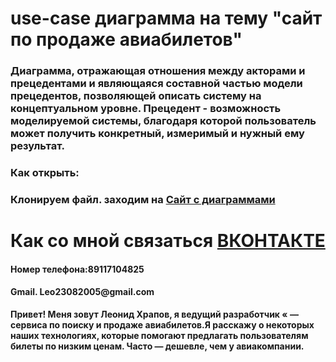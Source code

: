# use-case диаграмма на тему "сайт по продаже авиабилетов"
 
<h3 aling="center">Диаграмма, отражающая отношения между акторами и прецедентами и являющаяся составной частью модели прецедентов, позволяющей описать систему на концептуальном уровне. Прецедент - возможность моделируемой системы, благодаря которой пользователь может получить конкретный, измеримый и нужный ему результат.</h3>
<h3 align="left"> <b>Как открыть:<b></h3> 
<h3>Клонируем файл. заходим на <a href="app.diagrams.net">Сайт с  диаграммами</a></h3> 
 
# Как со мной связаться <a href="https://vk.com/xraphik">ВКОНТАКТЕ</a>  

<h4>Номер телефона:89117104825</h4>

<h4>Gmail. Leo23082005@gmail.com</h4>



<p>Привет! Меня зовут <b>Леонид Храпов</b>, я ведущий разработчик  « — сервиса по поиску и продаже авиабилетов.Я расскажу о некоторых наших технологиях, которые помогают предлагать пользователям билеты по низким ценам. Часто — дешевле, чем у авиакомпании.</p>

